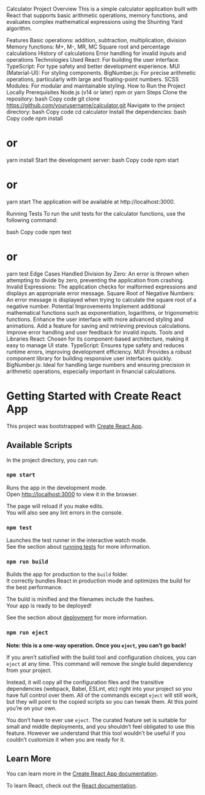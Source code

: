 Calculator Project
Overview
This is a simple calculator application built with React that supports basic arithmetic operations, memory functions, and evaluates complex mathematical expressions using the Shunting Yard algorithm.

Features
Basic operations: addition, subtraction, multiplication, division
Memory functions: M+, M-, MR, MC
Square root and percentage calculations
History of calculations
Error handling for invalid inputs and operations
Technologies Used
React: For building the user interface.
TypeScript: For type safety and better development experience.
MUI (Material-UI): For styling components.
BigNumber.js: For precise arithmetic operations, particularly with large and floating-point numbers.
SCSS Modules: For modular and maintainable styling.
How to Run the Project Locally
Prerequisites
Node.js (v14 or later)
npm or yarn
Steps
Clone the repository:
bash
Copy code
git clone https://github.com/yourusername/calculator.git
Navigate to the project directory:
bash
Copy code
cd calculator
Install the dependencies:
bash
Copy code
npm install
# or
yarn install
Start the development server:
bash
Copy code
npm start
# or
yarn start
The application will be available at http://localhost:3000.

Running Tests
To run the unit tests for the calculator functions, use the following command:

bash
Copy code
npm test
# or
yarn test
Edge Cases Handled
Division by Zero: An error is thrown when attempting to divide by zero, preventing the application from crashing.
Invalid Expressions: The application checks for malformed expressions and displays an appropriate error message.
Square Root of Negative Numbers: An error message is displayed when trying to calculate the square root of a negative number.
Potential Improvements
Implement additional mathematical functions such as exponentiation, logarithms, or trigonometric functions.
Enhance the user interface with more advanced styling and animations.
Add a feature for saving and retrieving previous calculations.
Improve error handling and user feedback for invalid inputs.
Tools and Libraries
React: Chosen for its component-based architecture, making it easy to manage UI state.
TypeScript: Ensures type safety and reduces runtime errors, improving development efficiency.
MUI: Provides a robust component library for building responsive user interfaces quickly.
BigNumber.js: Ideal for handling large numbers and ensuring precision in arithmetic operations, especially important in financial calculations. 
# Getting Started with Create React App

This project was bootstrapped with [Create React App](https://github.com/facebook/create-react-app).

## Available Scripts

In the project directory, you can run:

### `npm start`

Runs the app in the development mode.\
Open [http://localhost:3000](http://localhost:3000) to view it in the browser.

The page will reload if you make edits.\
You will also see any lint errors in the console.

### `npm test`

Launches the test runner in the interactive watch mode.\
See the section about [running tests](https://facebook.github.io/create-react-app/docs/running-tests) for more information.

### `npm run build`

Builds the app for production to the `build` folder.\
It correctly bundles React in production mode and optimizes the build for the best performance.

The build is minified and the filenames include the hashes.\
Your app is ready to be deployed!

See the section about [deployment](https://facebook.github.io/create-react-app/docs/deployment) for more information.

### `npm run eject`

**Note: this is a one-way operation. Once you `eject`, you can’t go back!**

If you aren’t satisfied with the build tool and configuration choices, you can `eject` at any time. This command will remove the single build dependency from your project.

Instead, it will copy all the configuration files and the transitive dependencies (webpack, Babel, ESLint, etc) right into your project so you have full control over them. All of the commands except `eject` will still work, but they will point to the copied scripts so you can tweak them. At this point you’re on your own.

You don’t have to ever use `eject`. The curated feature set is suitable for small and middle deployments, and you shouldn’t feel obligated to use this feature. However we understand that this tool wouldn’t be useful if you couldn’t customize it when you are ready for it.

## Learn More

You can learn more in the [Create React App documentation](https://facebook.github.io/create-react-app/docs/getting-started).

To learn React, check out the [React documentation](https://reactjs.org/).
